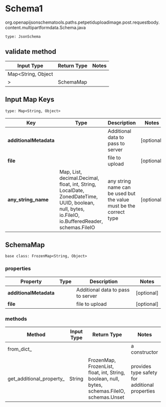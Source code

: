 # Schema1
org.openapijsonschematools.paths.petpetiduploadimage.post.requestbody.content.multipartformdata.Schema.java
```
type: JsonSchema
```

## validate method
| Input Type | Return Type | Notes |
| ---------- | ----------- | ----- |
| Map<String, Object
> | SchemaMap | |

## Input Map Keys
```
type: Map<String, Object>
```
Key | Type |  Description | Notes
------------ | ------------- | ------------- | -------------
**additionalMetadata** |  | Additional data to pass to server | [optional]
**file** |  | file to upload | [optional]
**any_string_name** | Map, List, decimal.Decimal, float, int, String, LocalDate, ZonedDateTime, UUID, boolean, null, bytes, io.FileIO, io.BufferedReader, schemas.FileIO | any string name can be used but the value must be the correct type | [optional]

## SchemaMap
```
base class: FrozenMap<String, Object>

```

### properties
Property | Type | Description | Notes
-------- | ---- | ----------- | -----
**additionalMetadata** |  | Additional data to pass to server | [optional]
**file** |  | file to upload | [optional]

### methods
Method | Input Type | Return Type | Notes
------ | ---------- | ----------- | ------
from_dict_ |  |  | a constructor
get_additional_property_ | String | FrozenMap, FrozenList, float, int, String, boolean, null, bytes, schemas.FileIO, schemas.Unset | provides type safety for additional properties
